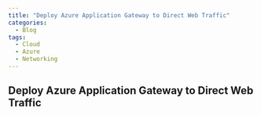 ```yaml
---
title: "Deploy Azure Application Gateway to Direct Web Traffic"
categories:
  - Blog
tags:
  - Cloud
  - Azure
  - Networking
---
```



## Deploy Azure Application Gateway to Direct Web Traffic